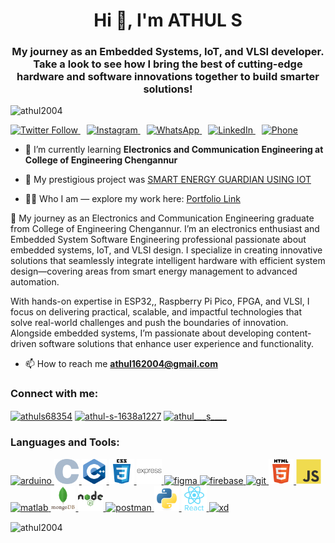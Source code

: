 <h1 align="center">Hi 👋, I'm ATHUL S</h1>
<h3 align="center">My journey as an Embedded Systems, IoT, and VLSI developer. Take a look to see how I bring the best of cutting-edge hardware and software innovations together to build smarter solutions!
</h3>

<p align="left"> <img src="https://komarev.com/ghpvc/?username=athul2004&label=Profile%20views&color=0e75b6&style=flat" alt="athul2004" /> </p>

<p align="left">
  <a href="https://twitter.com/athuls68354](https://x.com/AthulS8435?t=v5bbQVIzqLyH96dv5obYDQ&s=08" target="_blank">
    <img src="https://img.shields.io/twitter/follow/athuls68354?logo=twitter&style=for-the-badge" alt="Twitter Follow" />
  </a>
  <a href="https://instagram.com/athul___s____" target="_blank" style="margin-left:10px;">
    <img src="https://img.shields.io/badge/Instagram-@athul___s____-E4405F?style=for-the-badge&logo=instagram&logoColor=white" alt="Instagram" />
  </a>
  <a href="https://wa.me/9188127331" target="_blank" style="margin-left:10px;">
    <img src="https://img.shields.io/badge/WhatsApp-Chat-green?style=for-the-badge&logo=whatsapp&logoColor=white" alt="WhatsApp" />
  </a>
  <a href="https://linkedin.com/in/athul-s-1638a1227" target="_blank" style="margin-left:10px;">
    <img src="https://img.shields.io/badge/LinkedIn-Athul%20S-blue?style=for-the-badge&logo=linkedin&logoColor=white" alt="LinkedIn" />
  </a>
  <a href="tel:+91 9188127331" target="_blank" style="margin-left:10px;">
    <img src="https://img.shields.io/badge/Phone-Call-blue?style=for-the-badge&logo=phone&logoColor=white" alt="Phone" />
  </a>
</p>

- 🌱 I’m currently learning **Electronics and Communication Engineering at College of Engineering Chengannur**

- 👯 My prestigious project was [SMART ENERGY GUARDIAN USING IOT](https://github.com/Athul2004/Smart_Energy_Guardian_Using_Iot?tab=readme-ov-file)

- 👨‍💻 Who I am — explore my work here: [Portfolio Link](https://athu1.netlify.app/)

💬 My journey as an Electronics and Communication Engineering graduate from College of Engineering Chengannur. I’m an electronics enthusiast and Embedded System Software Engineering professional passionate about embedded systems, IoT, and VLSI design. I specialize in creating innovative solutions that seamlessly integrate intelligent hardware with efficient system design—covering areas from smart energy management to advanced automation.

With hands-on expertise in ESP32,, Raspberry Pi Pico, FPGA, and VLSI, I focus on delivering practical, scalable, and impactful technologies that solve real-world challenges and push the boundaries of innovation. Alongside embedded systems, I’m passionate about developing content-driven software solutions that enhance user experience and functionality.

- 📫 How to reach me **athul162004@gmail.com**

<h3 align="left">Connect with me:</h3>
<p align="left">
<a href="https://twitter.com/athuls68354" target="blank"><img align="center" src="https://raw.githubusercontent.com/rahuldkjain/github-profile-readme-generator/master/src/images/icons/Social/twitter.svg" alt="athuls68354" height="30" width="40" /></a>
<a href="https://linkedin.com/in/athul-s-1638a1227" target="blank"><img align="center" src="https://raw.githubusercontent.com/rahuldkjain/github-profile-readme-generator/master/src/images/icons/Social/linked-in-alt.svg" alt="athul-s-1638a1227" height="30" width="40" /></a>
<a href="https://instagram.com/athul___s____" target="blank"><img align="center" src="https://raw.githubusercontent.com/rahuldkjain/github-profile-readme-generator/master/src/images/icons/Social/instagram.svg" alt="athul___s____" height="30" width="40" /></a>
</p>

<h3 align="left">Languages and Tools:</h3>
<p align="left"> <a href="https://www.arduino.cc/" target="_blank" rel="noreferrer"> <img src="https://cdn.worldvectorlogo.com/logos/arduino-1.svg" alt="arduino" width="40" height="40"/> </a> <a href="https://www.cprogramming.com/" target="_blank" rel="noreferrer"> <img src="https://raw.githubusercontent.com/devicons/devicon/master/icons/c/c-original.svg" alt="c" width="40" height="40"/> </a> <a href="https://www.w3schools.com/cpp/" target="_blank" rel="noreferrer"> <img src="https://raw.githubusercontent.com/devicons/devicon/master/icons/cplusplus/cplusplus-original.svg" alt="cplusplus" width="40" height="40"/> </a> <a href="https://www.w3schools.com/css/" target="_blank" rel="noreferrer"> <img src="https://raw.githubusercontent.com/devicons/devicon/master/icons/css3/css3-original-wordmark.svg" alt="css3" width="40" height="40"/> </a> <a href="https://expressjs.com" target="_blank" rel="noreferrer"> <img src="https://raw.githubusercontent.com/devicons/devicon/master/icons/express/express-original-wordmark.svg" alt="express" width="40" height="40"/> </a> <a href="https://www.figma.com/" target="_blank" rel="noreferrer"> <img src="https://www.vectorlogo.zone/logos/figma/figma-icon.svg" alt="figma" width="40" height="40"/> </a> <a href="https://firebase.google.com/" target="_blank" rel="noreferrer"> <img src="https://www.vectorlogo.zone/logos/firebase/firebase-icon.svg" alt="firebase" width="40" height="40"/> </a> <a href="https://git-scm.com/" target="_blank" rel="noreferrer"> <img src="https://www.vectorlogo.zone/logos/git-scm/git-scm-icon.svg" alt="git" width="40" height="40"/> </a> <a href="https://www.w3.org/html/" target="_blank" rel="noreferrer"> <img src="https://raw.githubusercontent.com/devicons/devicon/master/icons/html5/html5-original-wordmark.svg" alt="html5" width="40" height="40"/> </a> <a href="https://developer.mozilla.org/en-US/docs/Web/JavaScript" target="_blank" rel="noreferrer"> <img src="https://raw.githubusercontent.com/devicons/devicon/master/icons/javascript/javascript-original.svg" alt="javascript" width="40" height="40"/> </a> <a href="https://www.mathworks.com/" target="_blank" rel="noreferrer"> <img src="https://upload.wikimedia.org/wikipedia/commons/2/21/Matlab_Logo.png" alt="matlab" width="40" height="40"/> </a> <a href="https://www.mongodb.com/" target="_blank" rel="noreferrer"> <img src="https://raw.githubusercontent.com/devicons/devicon/master/icons/mongodb/mongodb-original-wordmark.svg" alt="mongodb" width="40" height="40"/> </a> <a href="https://nodejs.org" target="_blank" rel="noreferrer"> <img src="https://raw.githubusercontent.com/devicons/devicon/master/icons/nodejs/nodejs-original-wordmark.svg" alt="nodejs" width="40" height="40"/> </a> <a href="https://postman.com" target="_blank" rel="noreferrer"> <img src="https://www.vectorlogo.zone/logos/getpostman/getpostman-icon.svg" alt="postman" width="40" height="40"/> </a> <a href="https://www.python.org" target="_blank" rel="noreferrer"> <img src="https://raw.githubusercontent.com/devicons/devicon/master/icons/python/python-original.svg" alt="python" width="40" height="40"/> </a> <a href="https://reactjs.org/" target="_blank" rel="noreferrer"> <img src="https://raw.githubusercontent.com/devicons/devicon/master/icons/react/react-original-wordmark.svg" alt="react" width="40" height="40"/> </a> <a href="https://www.adobe.com/products/xd.html" target="_blank" rel="noreferrer"> <img src="https://cdn.worldvectorlogo.com/logos/adobe-xd.svg" alt="xd" width="40" height="40"/> </a> </p>

<p><img align="center" src="https://github-readme-stats.vercel.app/api/top-langs?username=athul2004&show_icons=true&locale=en&layout=compact" alt="athul2004" /></p>
